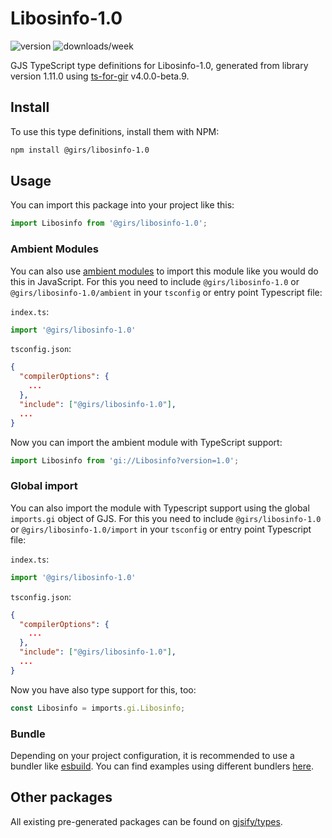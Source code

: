 
# Libosinfo-1.0

![version](https://img.shields.io/npm/v/@girs/libosinfo-1.0)
![downloads/week](https://img.shields.io/npm/dw/@girs/libosinfo-1.0)


GJS TypeScript type definitions for Libosinfo-1.0, generated from library version 1.11.0 using [ts-for-gir](https://github.com/gjsify/ts-for-gir) v4.0.0-beta.9.


## Install

To use this type definitions, install them with NPM:
```bash
npm install @girs/libosinfo-1.0
```

## Usage

You can import this package into your project like this:
```ts
import Libosinfo from '@girs/libosinfo-1.0';
```

### Ambient Modules

You can also use [ambient modules](https://github.com/gjsify/ts-for-gir/tree/main/packages/cli#ambient-modules) to import this module like you would do this in JavaScript.
For this you need to include `@girs/libosinfo-1.0` or `@girs/libosinfo-1.0/ambient` in your `tsconfig` or entry point Typescript file:

`index.ts`:
```ts
import '@girs/libosinfo-1.0'
```

`tsconfig.json`:
```json
{
  "compilerOptions": {
    ...
  },
  "include": ["@girs/libosinfo-1.0"],
  ...
}
```

Now you can import the ambient module with TypeScript support: 

```ts
import Libosinfo from 'gi://Libosinfo?version=1.0';
```

### Global import

You can also import the module with Typescript support using the global `imports.gi` object of GJS.
For this you need to include `@girs/libosinfo-1.0` or `@girs/libosinfo-1.0/import` in your `tsconfig` or entry point Typescript file:

`index.ts`:
```ts
import '@girs/libosinfo-1.0'
```

`tsconfig.json`:
```json
{
  "compilerOptions": {
    ...
  },
  "include": ["@girs/libosinfo-1.0"],
  ...
}
```

Now you have also type support for this, too:

```ts
const Libosinfo = imports.gi.Libosinfo;
```

### Bundle

Depending on your project configuration, it is recommended to use a bundler like [esbuild](https://esbuild.github.io/). You can find examples using different bundlers [here](https://github.com/gjsify/ts-for-gir/tree/main/examples).

## Other packages

All existing pre-generated packages can be found on [gjsify/types](https://github.com/gjsify/types).

